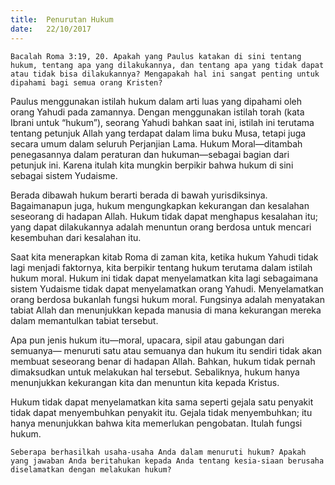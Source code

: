 ```yaml
---
title:  Penurutan Hukum
date:   22/10/2017
---
```


`Bacalah Roma 3:19, 20. Apakah yang Paulus katakan di sini tentang hukum, tentang apa yang dilakukannya, dan tentang apa yang tidak dapat atau tidak bisa dilakukannya? Mengapakah hal ini sangat penting untuk dipahami bagi semua orang Kristen?`

Paulus menggunakan istilah hukum dalam arti luas yang dipahami oleh orang Yahudi pada zamannya. Dengan menggunakan istilah torah (kata Ibrani untuk “hukum”), seorang Yahudi bahkan saat ini, istilah ini terutama tentang petunjuk Allah yang terdapat dalam lima buku Musa, tetapi juga secara umum dalam seluruh Perjanjian Lama. Hukum Moral—ditambah penegasannya dalam peraturan dan hukuman—sebagai bagian dari petunjuk ini. Karena itulah kita mungkin berpikir bahwa hukum di sini sebagai sistem Yudaisme.

Berada dibawah hukum berarti berada di bawah yurisdiksinya. Bagaimanapun juga, hukum mengungkapkan kekurangan dan kesalahan seseorang di hadapan Allah. Hukum tidak dapat menghapus kesalahan itu; yang dapat dilakukannya adalah menuntun orang berdosa untuk mencari kesembuhan dari kesalahan itu.

Saat kita menerapkan kitab Roma di zaman kita, ketika hukum Yahudi tidak lagi menjadi faktornya, kita berpikir tentang hukum terutama dalam istilah hukum moral. Hukum ini tidak dapat menyelamatkan kita lagi sebagaimana sistem Yudaisme tidak dapat menyelamatkan orang Yahudi. Menyelamatkan orang berdosa bukanlah fungsi hukum moral. Fungsinya adalah menyatakan tabiat Allah dan menunjukkan kepada manusia di mana kekurangan mereka dalam memantulkan tabiat tersebut.

Apa pun jenis hukum itu—moral, upacara, sipil atau gabungan dari semuanya— menuruti satu atau semuanya dan hukum itu sendiri tidak akan membuat seseorang benar di hadapan Allah. Bahkan, hukum tidak pernah dimaksudkan untuk melakukan hal tersebut. Sebaliknya, hukum hanya menunjukkan kekurangan kita dan menuntun kita kepada Kristus.

Hukum tidak dapat menyelamatkan kita sama seperti gejala satu penyakit tidak dapat menyembuhkan penyakit itu. Gejala tidak menyembuhkan; itu hanya menunjukkan bahwa kita memerlukan pengobatan. Itulah fungsi hukum.

`Seberapa berhasilkah usaha-usaha Anda dalam menuruti hukum? Apakah yang jawaban Anda beritahukan kepada Anda tentang kesia-siaan berusaha diselamatkan dengan melakukan hukum?`